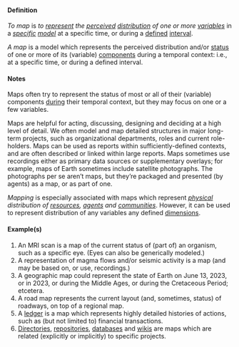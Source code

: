#### Definition

*To map* is *to [represent](https://github.com/gcassel/Modular-Organization-Terminology/blob/master/terms/represent.md) the [perceived](https://github.com/gcassel/Modular-Organization-Terminology/blob/master/terms/perceive.md) [distribution](https://github.com/gcassel/Modular-Organization-Terminology/blob/master/terms/distribute.md) of one or more [variables](https://github.com/gcassel/Modular-Organization-Terminology/blob/master/terms/variable.md)* in a *[specific](https://github.com/gcassel/Modular-Organization-Terminology/blob/master/terms/specific.md) [model](https://github.com/gcassel/Modular-Organization-Terminology/blob/master/terms/model.md)* at a specific time, or during a [defined](https://github.com/gcassel/Modular-Organizing-Terminology/blob/master/terms/define.md) [interval](https://github.com/gcassel/Modular-Organizing-Terminology/blob/master/terms/interval.md).

*A map* is a model which represents the perceived distribution and/or [status](https://github.com/gcassel/Modular-Organization-Terminology/blob/master/terms/status.md) of one or more of its (variable) [components](https://github.com/gcassel/Modular-Organization-Terminology/blob/master/terms/component.md) during a temporal context: i.e., at a specific time, or during a defined interval.

#### Notes

Maps often try to represent the status of most or all of their (variable) components [during](https://github.com/gcassel/Modular-Organization-Terminology/blob/master/terms/endure.md) their temporal context, but they may focus on one or a few variables.  

Maps are helpful for acting, discussing, designing and deciding at a high level of detail.  We often model and map detailed structures in major long-term projects, such as organizational departments, roles and current role-holders.  Maps can be used as reports within sufficiently-defined contexts, and are often described or linked within large reports.  Maps sometimes use recordings either as primary data sources or supplementary overlays; for example, maps of Earth sometimes include satellite photographs.  The photographs per se aren’t maps, but they’re packaged and presented (by agents) as a map, or as part of one. 

*Mapping* is especially associated with maps which represent *[physical](https://github.com/gcassel/Modular-Organization-Terminology/blob/master/terms/physical.md) distribution of [resources](https://github.com/gcassel/Modular-Organizing-Terminology/blob/master/terms/resource.md), [agents](https://github.com/gcassel/Modular-Organizing-Terminology/blob/master/terms/agent.md) and [communities](https://github.com/gcassel/Modular-Organizing-Terminology/blob/master/terms/community.md)*.  However, it can be used to represent distribution of any variables any defined [dimensions](https://github.com/gcassel/Modular-Organization-Terminology/blob/master/terms/).

#### Example(s)

1. An MRI scan is a map of the current status of (part of) an organism, such as a specific eye.  (Eyes can also be generically modeled.)
2. A representation of magma flows and/or seismic activity is a map (and may be based on, or use, recordings.)
3. A geographic map could represent the state of Earth on June 13, 2023, or in 2023, or during the Middle Ages, or during the Cretaceous Period; etcetera.
4. A road map represents the current layout (and, sometimes, status) of roadways, on top of a regional map.
5. A [ledger](https://github.com/gcassel/Modular-Organization-Terminology/blob/master/terms/ledger.md) is a map which represents highly detailed histories of actions, such as (but not limited to) financial transactions.
6. [Directories](https://github.com/gcassel/Modular-Organization-Terminology/blob/master/terms/directory.md), [repositories](https://github.com/gcassel/Modular-Organization-Terminology/blob/master/terms/repository.md), [databases](https://github.com/gcassel/Modular-Organization-Terminology/blob/master/terms/database.md) and [wikis](https://github.com/gcassel/Modular-Organization-Terminology/blob/master/terms/wiki.md) are maps which are related (explicitly or implicitly) to specific projects.  
